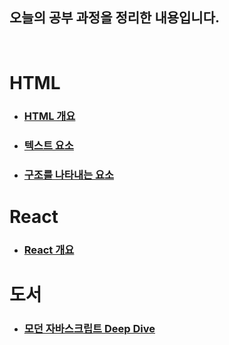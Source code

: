 ## 오늘의 공부 과정을 정리한 내용입니다.
<br>


# HTML
- ### [HTML 개요](/HTML/HTML_개요/README.md)
- ### [텍스트 요소](/HTML/텍스트%20요소/README.MD)
- ### [구조를 나타내는 요소](/HTML/구조를%20나타내는%20요소/README.MD)

# React
- ### [React 개요](/React/리액트_개요/README.MD)

# 도서
- ### [모던 자바스크립트 Deep Dive](./Book_Review/ModernJS_DeepDive/README.MD)